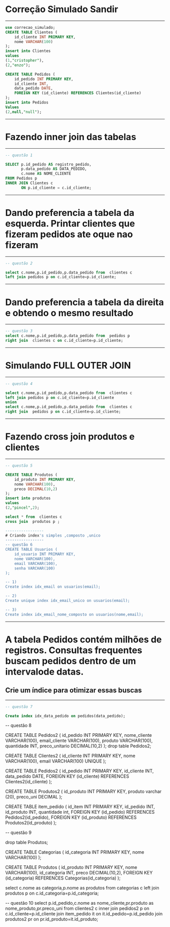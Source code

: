 # Correção Simulado Sandir
-----------------
```sql
use correcao_simulado;
CREATE TABLE Clientes (
    id_cliente INT PRIMARY KEY,
    nome VARCHAR(100)
);
insert into Clientes
values
(1,"cristopher"),
(2,"enzo");

CREATE TABLE Pedidos (
    id_pedido INT PRIMARY KEY,
    id_cliente INT,
    data_pedido DATE,
    FOREIGN KEY (id_cliente) REFERENCES Clientes(id_cliente)
);
insert into Pedidos
Values
(2,null,"null");
```
-----------------
# Fazendo inner join das tabelas 
-----------------
```sql
-- questão 1 

SELECT p.id_pedido AS registro_pedido,
       p.data_pedido AS DATA_PEDIDO,
       c.nome AS NOME_CLIENTE
FROM Pedidos p
INNER JOIN Clientes c
       ON p.id_cliente = c.id_cliente;
```       
-----------------
# Dando preferencia a tabela da esquerda. Printar clientes que fizeram pedidos ate oque nao fizeram
-----------------
```sql
-- questão 2

select c.nome,p.id_pedido,p.data_pedido from  clientes c
left join pedidos p on c.id_cliente=p.id_cliente;
```
-----------------
# Dando preferencia a tabela da direita e obtendo o mesmo resultado 
-----------------
```sql
-- questão 3
select c.nome,p.id_pedido,p.data_pedido from  pedidos p
right join  clientes c on c.id_cliente=p.id_cliente;
```
-----------------
# Simulando FULL OUTER JOIN 
-----------------
```sql
-- questão 4

select c.nome,p.id_pedido,p.data_pedido from  clientes c
left join pedidos p on c.id_cliente=p.id_cliente
union
select c.nome,p.id_pedido,p.data_pedido from  clientes c
right join  pedidos p on c.id_cliente=p.id_cliente;
```

-----------------
# Fazendo cross join produtos e clientes
-----------------
```sql
-- questão 5

CREATE TABLE Produtos (
    id_produto INT PRIMARY KEY,
    nome VARCHAR(100),
    preco DECIMAL(10,2)
);
insert into produtos
values
(2,"pincel",2);

select * from  clientes c
cross join  produtos p ;

-----------------
# Criando index's simples ,composto ,unico
-----------------
-- questão 6
CREATE TABLE Usuarios (
    id_usuario INT PRIMARY KEY,
    nome VARCHAR(100),
    email VARCHAR(100),
    senha VARCHAR(100)
);

-- 1)
Create index idx_email on usuarios(email);

-- 2)
Create unique index idx_email_unico on usuarios(email);

-- 3)
Create index idx_email_nome_composto on usuarios(nome,email);
```
-----------------
# A tabela Pedidos contém milhões de registros. Consultas frequentes buscam pedidos dentro de um intervalode datas.
## Crie um índice para otimizar essas buscas
-----------------
```sql
-- questão 7

Create index idx_data_pedido on pedidos(data_pedido);

```
-- questão 8

CREATE TABLE Pedidos2 (
    id_pedido INT PRIMARY KEY,
    nome_cliente VARCHAR(100),
    email_cliente VARCHAR(100),
    produto VARCHAR(100),
    quantidade INT,
    preco_unitario DECIMAL(10,2)
);
drop table  Pedidos2;

CREATE TABLE Clientes2 (
    id_cliente INT PRIMARY KEY,
    nome VARCHAR(100),
    email VARCHAR(100) UNIQUE
);

CREATE TABLE Pedidos2 (
    id_pedido INT PRIMARY KEY,
    id_cliente INT,
    data_pedido DATE,
    FOREIGN KEY (id_cliente) REFERENCES Clientes2(id_cliente)
);

CREATE TABLE Produtos2 (
    id_produto INT PRIMARY KEY,
    produto varchar (20),
    preco_uni DECIMAL
);

CREATE TABLE item_pedido (
    id_item INT PRIMARY KEY,
    id_pedido INT,
     id_produto INT,
   quantidade int,
    FOREIGN KEY (id_pedido) REFERENCES Pedidos2(id_pedido),
    FOREIGN KEY (id_produto) REFERENCES Produtos2(id_produto)
);

-- questão 9

drop table Produtos;

CREATE TABLE Categorias (
    id_categoria INT PRIMARY KEY,
    nome VARCHAR(100)
);

CREATE TABLE Produtos (
    id_produto INT PRIMARY KEY,
    nome VARCHAR(100),
    id_categoria INT,
    preco DECIMAL(10,2),
    FOREIGN KEY (id_categoria) REFERENCES Categorias(id_categoria)
);

select c.nome as categoria,p.nome as produtos 
from categorias c
left join produtos p on c.id_categoria=p.id_categoria;

-- questão 10
select p.id_pedido,c.nome as nome_cliente,pr.produto as  nome_produto,pr.preco_uni from
clientes2 c
inner join  pedidos2 p on c.id_cliente=p.id_cliente
join item_pedido it on it.id_pedido=p.id_pedido
join produtos2 pr on pr.id_produto=it.id_produto;
